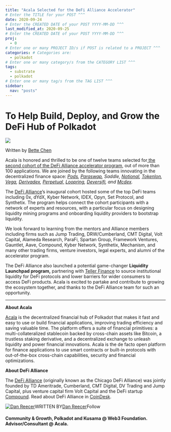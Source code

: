 ```yaml
---
title: "Acala Selected for the DeFi Alliance Accelerator"
# Enter the TITLE for your POST ^^^
date: 2020-09-24
# Enter the CREATED DATE of your POST YYYY-MM-DD ^^^
last_modified_at: 2020-09-25
# Enter the CREATED DATE of your POST YYYY-MM-DD ^^^
proj: 
  - 0
# Enter one or many PROJECT ID/s if POST is related to a PROJECT ^^^
categories: # Categories are: 
  - polkadot
# Enter one or many category/s from the CATEGORY LIST ^^^
tags:
  - substrate
  - polkadot
# Enter one or many tag/s from the TAG LIST ^^^
sidebar:
  nav: "posts"
---
```


# To Help Build, Deploy, and Grow the DeFi Hub of Polkadot	

![](https://miro.medium.com/max/700/0*7SxlrlyVQIduIxF5)

Written by [Bette Chen](https://medium.com/u/8d475d21e811?source=post_page-----c1526008963e--------------------------------)

Acala is honored and thrilled to be one of twelve teams selected for[ the second cohort of the DeFi Alliance accelerator program](https://medium.com/@lmrankhan/defi-alliance-announces-cohort-2-liquidity-launchpad-5bbaf76cde32), out of more than 100 applications. We are joined by the following teams innovating in the decentralized finance space: [*Pods*](http://pods.finance/)*,* [*Paraswap*](https://paraswap.io/#/)*, Saddle,* [*Notional*](http://notional.finance/)*,* [*Tokenlon*](http://tokenlon.im/)*,* [*Vega*](http://vega.xyz/)*,* [*Derivadex*](https://derivadex.com/)*,* [*Perpetual,*](http://perp.fi/) [*Loopring*](https://loopring.org/#/)*,* [*Deversifi*](http://deversifi.com/)*, and* [*Mcdex*](https://mcdex.io/)*.*

The [DeFi Alliance](https://defialliance.co/)’s inaugural cohort hosted some of the top DeFi teams including 0x, dYdX, Kyber Network, IDEX, Opyn, Set Protocol, and Synthetix. The program helps connect the cohort participants with a network of experts and resources, with a particular focus on designing liquidity mining programs and onboarding liquidity providers to bootstrap liquidity.

We look forward to learning from the mentors and Alliance members including firms such as Jump Trading, DRW/Cumberland, CMT Digital, Volt Capital, Alameda Research, ParaFi, Spartan Group, Framework Ventures, Gauntlet, Aave, Compound, Kyber Network, Synthetix, Mechanism, and many other trading firms, venture investors, legal experts, and alumni of the accelerator program.

The DeFi Alliance also launched a potential game-changer **Liquidity Launchpad program,** partnering with [Teller Finance](https://finance.yahoo.com/news/teller-finance-announces-october-launch-130000981.html) to source institutional liquidity for DeFi protocols and lower barriers for wider consumers to access DeFi products. Acala is excited to partake and contribute to growing the ecosystem together, and thanks to the DeFi Alliance team for such an opportunity.

------

**About Acala**

[Acala](http://acala.network/) is the decentralized financial hub of Polkadot that makes it fast and easy to use or build financial applications, improving trading efficiency and saving valuable time. The platform offers a suite of financial primitives: a multi-collateralized stablecoin backed by cross-chain assets like Bitcoin, a trustless staking derivative, and a decentralized exchange to unleash liquidity and power financial innovations. Acala is the de facto open platform for finance applications to use smart contracts or built-in protocols with out-of-the-box cross-chain capabilities, security and financial optimizations.

**About DeFi Alliance**

The [DeFi Alliance](https://defialliance.co/) (originally known as the Chicago DeFi Alliance) was jointly founded by TD Ameritrade, Cumberland, CMT Digital, DV Trading and Jump Capital, plus venture capital firm Volt Capital and the DeFi startup [Compound](https://www.coindesk.com/defi-startup-compound-finance-raises-25-million-series-a-led-by-a16z). Read about DeFi Alliance in [CoinDesk](https://www.coindesk.com/chicagos-trading-firms-look-to-defi-with-new-alliance).

[![Dan Reecer](https://miro.medium.com/fit/c/160/160/2*i91uAO2tRhdRe3O-AE5L4w.png)](https://medium.com/@danreecer?source=follow_footer--------------------------follow_footer-----------)WRITTEN BY[Dan Reecer](https://medium.com/@danreecer?source=follow_footer--------------------------follow_footer-----------)Follow

#### Community & Growth, Polkadot and Kusama @ Web3 Foundation. Advisor/Consultant @ Acala.
